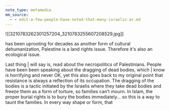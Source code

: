 ```yaml
---
note_type: metamedia
mm_source:
  - - edit-a-few-people-have-noted-that-many-israelis-ar.md
---
```


![[3210783262301257204_3210783255607208529.jpg]]

has been uprooting for decades as another form
of cultural dehumanization, Palestine is a land
rights issue. Therefore it's also an ecological
issue.

Last thing | will say is, read about the
necropolitics of Palestinians. People have been
been speaking about the dragging of dead
bodies, which | know is horrifying and never OK,
yet this also goes back to my original point that
resistance is always a reflection of its
occupation. The dragging of the bodies is a
tactic initiated by the Israelis where they take
dead bodies and freeze them as a form of
torture, so families can’t mourn. In Islam, the
proper burial rights is to bury the bodies
immediately... so this is a way to taunt the
families. In every way shape or form, that

